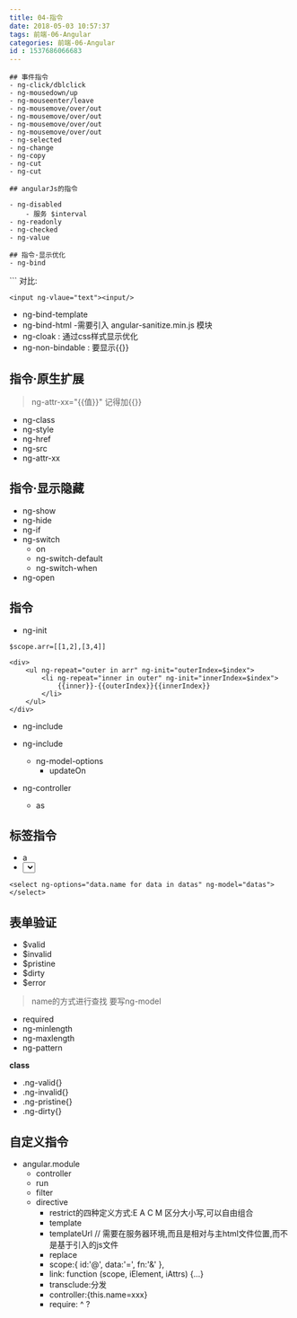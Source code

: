 ```yaml
---
title: 04-指令
date: 2018-05-03 10:57:37
tags: 前端-06-Angular
categories: 前端-06-Angular
id : 1537686066683
---
```

```
## 事件指令
- ng-click/dblclick
- ng-mousedown/up
- ng-mouseenter/leave
- ng-mousemove/over/out
- ng-mousemove/over/out
- ng-mousemove/over/out
- ng-mousemove/over/out
- ng-selected
- ng-change
- ng-copy
- ng-cut
- ng-cut

## angularJs的指令

- ng-disabled
    - 服务 $interval
- ng-readonly
- ng-checked
- ng-value

## 指令·显示优化
- ng-bind

```
<p ng-bind="text"><p/>
```
对比:

```
<input ng-vlaue="text"><input/> 
```

- ng-bind-template
- ng-bind-html
    -需要引入 angular-sanitize.min.js 模块 
- ng-cloak : 通过css样式显示优化
- ng-non-bindable : 要显示{{}}

## 指令·原生扩展
> ng-attr-xx="{{值}}" 记得加{{}}
- ng-class
- ng-style
- ng-href
- ng-src
- ng-attr-xx

## 指令·显示隐藏
- ng-show
- ng-hide
- ng-if
- ng-switch
    - on
    - ng-switch-default
    - ng-switch-when
- ng-open

## 指令
- ng-init

```
$scope.arr=[[1,2],[3,4]]

<div>
	<ul ng-repeat="outer in arr" ng-init="outerIndex=$index">
		<li ng-repeat="inner in outer" ng-init="innerIndex=$index">
			{{inner}}-{{outerIndex}}{{innerIndex}}
		</li>
	</ul>
</div>
```
- ng-include
- ng-include
    - ng-model-options
        -  updateOn
 
- ng-controller
    - as
    
## 标签指令

- a
- <select>
    - ng-options
        - for in
        
```
<select ng-options="data.name for data in datas" ng-model="datas"></select>
```

## 表单验证

- $valid
- $invalid
- $pristine
- $dirty
- $error
> name的方式进行查找 要写ng-model

- required 
- ng-minlength
- ng-maxlength
- ng-pattern

**class**
- .ng-valid{} 
- .ng-invalid{} 
- .ng-pristine{} 
- .ng-dirty{}

## 自定义指令

- angular.module
    - controller
    - run
    - filter
    - directive
        - restrict的四种定义方式:E A C M 区分大小写,可以自由组合
        - template
        - templateUrl // 需要在服务器环境,而且是相对与主html文件位置,而不是基于引入的js文件
        - replace
        - scope:{
			id:'@',
			data:'=',
            fn:'&'
		},
        - link: function (scope, iElement, iAttrs) {...}
        - transclude:分发
        - controller:{this.name=xxx}
        - require: ^ ?
```